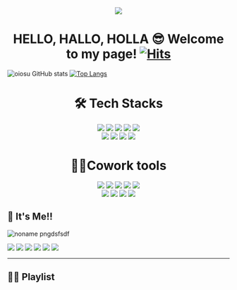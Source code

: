  <div align="center"> <img src="https://capsule-render.vercel.app/api?type=waving&color=0:ed9d0b,100:f94001&height=180&section=header&text=Hello%20World%20%F0%9F%91%8B&fontSize=32&animation=fadeln&fontAlignY=36&fontColor=ffffff"/> </div>



# <div align="center"> **HELLO, HALLO, HOLLA 😎**    **Welcome to my page!** [![Hits](https://hits.seeyoufarm.com/api/count/incr/badge.svg?url=https%3A%2F%2Fgithub.com%2Foiosu&count_bg=%23EA75AB&title_bg=%23EE3F93&icon=gnuicecat.svg&icon_color=%23E7E7E7&title=oiosu&edge_flat=false)](https://hits.seeyoufarm.com)  </div>
 
![oiosu GitHub stats](https://github-readme-stats.vercel.app/api?username=oiosu&show_icons=true&theme=radical)     [![Top Langs](https://github-readme-stats.vercel.app/api/top-langs/?username=anuraghazra&layout=compact)](https://github.com/anuraghazra/github-readme-stats)



# <div align="center"> 🛠 Tech Stacks </div>
<div align="center">  <img src="https://img.shields.io/badge/html-E34F26?style=for-the-badge&logo=html5&logoColor=white">  <img src="https://img.shields.io/badge/css-1572B6?style=for-the-badge&logo=css3&logoColor=white">  <img src="https://img.shields.io/badge/javascript-F7DF1E?style=for-the-badge&logo=javascript&logoColor=black">  <img src="https://img.shields.io/badge/react-61DAFB?style=for-the-badge&logo=react&logoColor=black">  <img src="https://img.shields.io/badge/vue.js-4FC08D?style=for-the-badge&logo=vue.js&logoColor=white"> </br> <img src="https://img.shields.io/badge/redux-764ABC?style=for-the-badge&logo=redux&logoColor=white">  <img src="https://img.shields.io/badge/sass-CC6699?style=for-the-badge&logo=sass&logoColor=white">  <img src="https://img.shields.io/badge/gulp-CF4647?style=for-the-badge&logo=gulp&logoColor=white">  <img src="https://img.shields.io/badge/typescript-3178C6?style=for-the-badge&logo=typescript&logoColor=white">   </div>


# <div align="center"> 🙋‍♀️Cowork tools </div>
 <div align="center">  <img src="https://img.shields.io/badge/github-181717?style=for-the-badge&logo=github&logoColor=white">   <img src="https://img.shields.io/badge/slack-4A154B?style=for-the-badge&logo=slack&logoColor=white">  <img src="https://img.shields.io/badge/discord-5865F2?style=for-the-badge&logo=discord&logoColor=white">  <img src="https://img.shields.io/badge/kakaotalk-FFCD00?style=for-the-badge&logo=kakaotalk&logoColor=white">  <img src="https://img.shields.io/badge/zoom-2D8CFF?style=for-the-badge&logo=zoomk&logoColor=white">  </br>
 <img src="https://img.shields.io/badge/notion-000000?style=for-the-badge&logo=notionk&logoColor=white">  <img src="https://img.shields.io/badge/figma-F24E1E?style=for-the-badge&logo=figmak&logoColor=white"> <img src="https://img.shields.io/badge/codepen-000000?style=for-the-badge&logo=codepen&logoColor=white">  <img src="https://img.shields.io/badge/VSCode-007ACC?style=for-the-badge&logo=VSCode&logoColor=white">  </div>
 
 

## 🚀 It's Me!! 
![noname pngdsfsdf](https://user-images.githubusercontent.com/99783474/178673565-cf200be4-4848-4da8-b95f-c16b26f245fd.png)

<img src="https://img.shields.io/badge/DB-F01414?style=for-the-badge&logo=DB&logoColor=white">  <img src="https://img.shields.io/badge/BBC-000000?style=for-the-badge&logo=BBC&logoColor=white">  <img src="https://img.shields.io/badge/instagram-E4405F?style=for-the-badge&logo=instagram&logoColor=white">  <img src="https://img.shields.io/badge/Frontend Mentor-3F54A3?style=for-the-badge&logo=Frontend Mentor&logoColor=white">  <img src="https://img.shields.io/badge/google earth-4285F4?style=for-the-badge&logo=google earth&logoColor=white">  <img src="https://img.shields.io/badge/naver-03C75A?style=for-the-badge&logo=naver&logoColor=white">


---

## 💁‍♀️ Playlist







<!--
**oiosu/oiosu** is a ✨ _special_ ✨ repository because its `README.md` (this file) appears on your GitHub profile.
